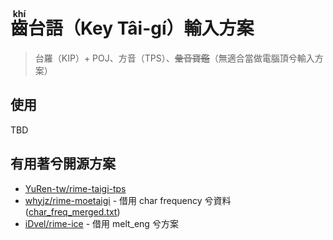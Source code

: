 

# <ruby>齒<rp>(</rp><rt>khí</rt><rp>)</rp></ruby>台語（Key Tâi-gí）輸入方案 

> 台羅（KIP）+ POJ、方音（TPS）、<del>彙音寶鑑</del>（無適合當做電腦頂兮輸入方案）

## 使用
TBD

## 有用著兮開源方案
- [YuRen-tw/rime-taigi-tps](https://github.com/YuRen-tw/rime-taigi-tps)
- [whyjz/rime-moetaigi](https://github.com/whyjz/rime-moetaigi) - 借用 char frequency 兮資料 ([char_freq_merged.txt](https://github.com/whyjz/rime-moetaigi/blob/main/rime-moetaigi/dict_prep/char_freq_merged.txt))
- [iDvel/rime-ice](https://github.com/iDvel/rime-ice) - 借用 melt_eng 兮方案